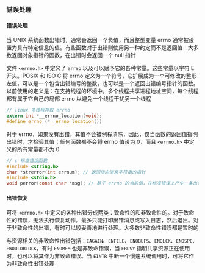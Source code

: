 ### 错误处理

#### 错误处理

当 UNIX 系统函数出错时，通常会返回一个负值，而且整型变量 errno 通常被设置为具有特定信息的值。有些函数对于出错则使用另一种约定而不是返回值：大多数返回对象指针的函数，在出错时会返回一个 null 指针

文件 `<errno.h>` 中定义了 `errno` 以及可以赋予它的各种常量。这些常量以字符 E 开头。POSIX 和 ISO C 将 errno 定义为一个符号，它扩展成为一个可修改的整形左值，可以是一个包含出错编号的整数，也可以是一个返回出错编号指针的函数。以前使用的定义是：在支持线程的环境中，多个线程共享进程地址空间，每个线程都有属于它自己的局部 errno 以避免一个线程干扰另一个线程

```c
// linux 多线程存取 errno
extern int *__errno_location(void);
#define errno (*__errno_location())
```

对于 errno，如果没有出错，其值不会被例程清除，因此，仅当函数的返回值指明出错时，才检验其值；任何函数都不会将 errno 值设为 0，而且 `<errno.h>` 中定义的所有常量都不为 0 

```c
// c 标准错误函数
#include <string.h>
char *strerror(int errnum); // 返回指向消息字符串的指针
#include <stdio.h>
void perror(const char *msg); // 基于 errno 的当前值，在标准错误上产生一条出错消息
```

#### 出错恢复

可将 `<errno.h>` 中定义的各种出错分成两类：致命性的和非致命性的。对于致命性的错误，无法执行恢复动作。最多只能打印出错消息或写入日志，然后退出。对于非致命性的出错，有时可以较妥善地进行处理。大多数非致命性错误都是暂时的

与资源相关的非致命性出错包括：`EAGAIN`、`ENFILE`、`ENOBUFS`、`ENOLCK`、`ENOSPC`、`EWOULDBLOCK`，有时 `ENOMEM` 也是非致命错误，当 `EBUSY` 指明共享资源正在使用时，也可以将其作为非致命错误。当 `EINTR` 中断一个慢速系统调用时，可将它作为非致命性出错处理


